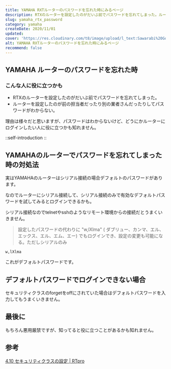 ```yaml
---
title: YAMAHA RXTルーターのパスワードを忘れた時にみるページ
description: RTXのルーターを設定したのがだいぶ前でパスワードを忘れてしまった。ルーターを設定したのが前の担当者だったり別の業者さんだったりしてパスワードがわからない。理由は様々だと思いますが、パスワードはわからないけど、どうにかルーターにログインしたい人に役に立つかも知れません。
slug: yamaha_rtx_password
category: yamaha
createDate: 2020/11/01
updated: 
cover: 'https://res.cloudinary.com/t8/image/upload/l_text:Sawarabi%20Gothic_80_bold:YAMAHA RXTルーターのパスワードを忘れた時にみるページ,co_rgb:fff,w_620,c_fit/v1712091289/ogp_image_zorhlz.png'
alt: YAMAHA RXTルーターのパスワードを忘れた時にみるページ
recommend: false
---
```

## YAMAHA ルーターのパスワードを忘れた時

### こんな人に役に立つかも
* RTXのルーターを設定したのがだいぶ前でパスワードを忘れてしまった。
* ルーターを設定したのが前の担当者だったり別の業者さんだったりしてパスワードがわからない。

理由は様々だと思いますが、パスワードはわからないけど、どうにかルーターにログインしたい人に役に立つかも知れません。

::self-introduction
::

## YAMAHAのルーターでパスワードを忘れてしまった時の対処法
実はYAMAHAのルーターはシリアル接続の場合デフォルトのパスワードがあります。

なのでルーターにシリアル接続して、シリアル接続のみで有効なデフォルトパスワードを試してみるとログインできるかも。

シリアル接続なのでtelnetやsshのようなリモート環境からの接続だとうまくいきません。

> 設定したパスワードの代わりに "w,lXlma" ( ダブリュー、カンマ、エル、エックス、エル、エム、エー) でもログインでき、設定の変更も可能になる。ただしシリアルのみ

```
w,lXlma
```

これがデフォルトパスワードです。
## デフォルトパスワードでログインできない場合
セキュリティクラスのforgetをoffにされていた場合はデフォルトパスワードを入力してもうまくいきません。

## 最後に
もちろん悪用厳禁ですが、知ってると役に立つことがあるかも知れません。

## 参考
[4.10 セキュリティクラスの設定 | RTpro](http://www.rtpro.yamaha.co.jp/RT/manual/rt-common/setup/security_class.html)
